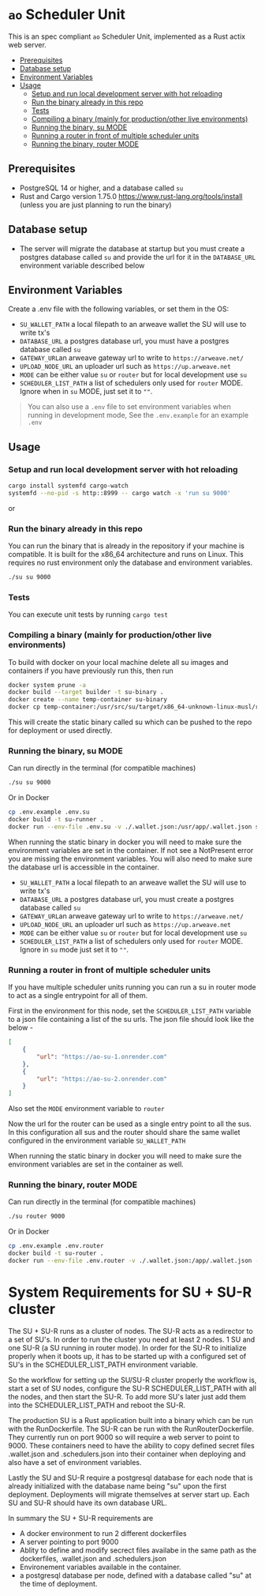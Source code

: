 # `ao` Scheduler Unit

This is an spec compliant `ao` Scheduler Unit, implemented as a Rust actix web server.

<!-- toc -->

- [Prerequisites](#prerequisites)
- [Database setup](#database-setup)
- [Environment Variables](#environment-variables)
- [Usage](#usage)
  - [Setup and run local development server with hot reloading](#setup-and-run-local-development-server-with-hot-reloading)
  - [Run the binary already in this repo](#run-the-binary-already-in-this-repo)
  - [Tests](#tests)
  - [Compiling a binary (mainly for production/other live environments)](#compiling-a-binary-mainly-for-productionother-live-environments)
  - [Running the binary, su MODE](#running-the-binary-su-mode)
  - [Running a router in front of multiple scheduler units](#running-a-router-in-front-of-multiple-scheduler-units)
  - [Running the binary, router MODE](#running-the-binary-router-mode)

<!-- tocstop -->

## Prerequisites
- PostgreSQL 14 or higher, and a database called `su`
- Rust and Cargo version 1.75.0 https://www.rust-lang.org/tools/install (unless you are just planning to run the binary)


## Database setup
- The server will migrate the database at startup but you must create a postgres database called `su` and provide the url for it in the `DATABASE_URL` environment variable described below


## Environment Variables

Create a .env file with the following variables, or set them in the OS:

- `SU_WALLET_PATH` a local filepath to an arweave wallet the SU will use to write tx's
- `DATABASE_URL` a postgres database url, you must have a postgres database called `su`
- `GATEWAY_URL`an arweave gateway url to write to `https://arweave.net/`
- `UPLOAD_NODE_URL` an uploader url such as `https://up.arweave.net`
- `MODE` can be either value `su` or `router` but for local development use `su`
- `SCHEDULER_LIST_PATH` a list of schedulers only used for `router` MODE. Ignore when in `su` MODE, just set it to `""`.

> You can also use a `.env` file to set environment variables when running in
> development mode, See the `.env.example` for an example `.env`

## Usage


### Setup and run local development server with hot reloading
```sh
cargo install systemfd cargo-watch
systemfd --no-pid -s http::8999 -- cargo watch -x 'run su 9000'
```

or

### Run the binary already in this repo

You can run the binary that is already in the repository if your machine is compatible. It is built for the x86_64 architecture and runs on Linux. This requires no rust environment only the database and environment variables.
```sh
./su su 9000
```

### Tests

You can execute unit tests by running `cargo test`


### Compiling a binary (mainly for production/other live environments)

To build with docker on your local machine delete all su images and containers if you have previously run this, then run

```sh
docker system prune -a
docker build --target builder -t su-binary .
docker create --name temp-container su-binary
docker cp temp-container:/usr/src/su/target/x86_64-unknown-linux-musl/release/su .
```

This will create the static binary called su which can be pushed to the repo for deployment or used directly.


### Running the binary, su MODE

Can run directly in the terminal (for compatible machines)
```sh
./su su 9000
```

Or in Docker
```sh
cp .env.example .env.su
docker build -t su-runner .
docker run --env-file .env.su -v ./.wallet.json:/usr/app/.wallet.json su-runner su 9000
```

When running the static binary in docker you will need to make sure the environment
variables are set in the container. If not see a NotPresent error you are missing the 
environment variables. You will also need to make sure the database url is accessible 
in the container. 

- `SU_WALLET_PATH` a local filepath to an arweave wallet the SU will use to write tx's
- `DATABASE_URL` a postgres database url, you must create a postgres database called `su`
- `GATEWAY_URL`an arweave gateway url to write to `https://arweave.net/`
- `UPLOAD_NODE_URL` an uploader url such as `https://up.arweave.net`
- `MODE` can be either value `su` or `router` but for local development use `su`
- `SCHEDULER_LIST_PATH` a list of schedulers only used for `router` MODE. Ignore in `su` mode just set it to `""`.


### Running a router in front of multiple scheduler units
If you have multiple scheduler units running you can run a su in router mode to act as a single 
entrypoint for all of them. 

First in the environment for this node, set the `SCHEDULER_LIST_PATH` variable to a json file containing a list of the su urls. The json file should look like the below - 

```json
[
    {
        "url": "https://ao-su-1.onrender.com"
    },
    {
        "url": "https://ao-su-2.onrender.com"
    }
]
```

Also set the `MODE` environment variable to `router`

Now the url for the router can be used as a single entry point to all the sus. In this configuration all sus and the router should share the same wallet configured in the environment variable `SU_WALLET_PATH`

When running the static binary in docker you will need to make sure the environment
variables are set in the container as well.

### Running the binary, router MODE

Can run directly in the terminal (for compatible machines)
```sh
./su router 9000
```

Or in Docker
```sh
cp .env.example .env.router
docker build -t su-router .
docker run --env-file .env.router -v ./.wallet.json:/app/.wallet.json -v ./schedulers.json:/app/.schedulers.json su-router router 9000
```


# System Requirements for SU + SU-R cluster

The SU + SU-R runs as a cluster of nodes. The SU-R acts as a redirector to a set of SU's. In order to run the cluster you need at least 2 nodes. 1 SU and one SU-R (a SU running in router mode). In order for the SU-R to initialize properly when it boots up, it has to be started up with a configured set of SU's in the SCHEDULER_LIST_PATH environment variable.

So the workflow for setting up the SU/SU-R cluster properly the workflow is, start a set of SU nodes, configure the SU-R SCHEDULER_LIST_PATH with all the nodes, and then start the SU-R. To add more SU's later just add them into the SCHEDULER_LIST_PATH and reboot the SU-R.

The production SU is a Rust application built into a binary which can be run with the RunDockerfile. The SU-R can be run with the RunRouterDockerfile. They currently run on port 9000 so will require a web server to point to 9000. These containers need to have the ability to copy defined secret files .wallet.json and .schedulers.json into their container when deploying and also have a set of environment variables.

Lastly the SU and SU-R require a postgresql database for each node that is already initialized with the database name being "su" upon the first deployment. Deployments will migrate themselves at server start up. Each SU and SU-R should have its own database URL.

In summary the SU + SU-R requirements are
- A docker environment to run 2 different dockerfiles
- A server pointing to port 9000
- Ablity to define and modify secrect files availabe in the same path as the dockerfiles, .wallet.json and .schedulers.json
- Environement variables available in the container.
- a postgresql database per node, defined with a database called "su" at the time of deployment.
